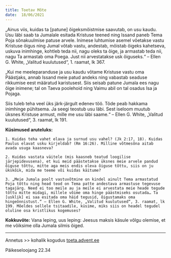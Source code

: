 ```yaml
---
title: Toetav Mõte  
date:  18/06/2021  
---
```


„Ainus viis, kuidas ta [patune] õigeksmõistmise saavutab, on usu kaudu. Usu läbi saab ta Jumalale esitada Kristuse teened ning Issand paneb Tema Poja sõnakuulmise patuse arvele. Inimese luhtumise asemel võetakse vastu Kristuse õigus ning Jumal võtab vastu, andestab, mõistab õigeks kahetseva, uskuva inimhinge, kohtleb teda nii, nagu oleks ta õige, ja armastab teda nii, nagu Ta armastab oma Poega. Just nii arvestatakse usk õiguseks.“ – Ellen G. White, „Valitud kuulutused“, 1. raamat, lk 367.

„Kui me meeleparanduse ja usu kaudu võtame Kristuse vastu oma Päästjaks, annab Issand meie patud andeks ning vabastab seaduse rikkumise eest määratud karistusest. Siis seisab patune Jumala ees nagu õige inimene; tal on Taeva poolehoid ning Vaimu abil on tal osadus Isa ja Pojaga.

Siis tuleb teha veel üks järk-järgult edenev töö. Tõde peab hakkama inimhinge pühitsema. Ja seegi teostub usu läbi. Sest iseloom muutub üksnes Kristuse armust, mille me usu läbi saame.“ – Ellen G. White, „Valitud kuulutused“, 3. raamat, lk 191.

**Küsimused aruteluks:**

`1. Kuidas teha vahet elava ja surnud usu vahel? (Jk 2:17, 18). Kuidas Paulus elavat usku kirjeldab? (Rm 16:26). Milline võtmesõna aitab avada usuga kaasneva?`

`2. Kuidas vastata väitele (mis kaasneb teatud loogilise järjepidevusena), et kui meid päästetakse üksnes meie arvele pandud õiguse tõttu, mitte aga meis endis oleva õiguse tõttu, siis on ju ükskõik, mida me teeme või kuidas käitume?`

`3. „Meie Jumala poolt vastuvõtmine on kindel ainult Tema armastatud Poja tõttu ning head teod on Tema patte andestava armastuse tegevuse tagajärg. Need ei too meile au ja meile ei arvestata meie heade tegude tõttu mitte midagi, millele võime oma hinge päästmiseks osutada… Ta [usklik] ei saa esitada oma häid tegusid, õigustamaks oma hingeõnnistust.“ – Ellen G. White, „Valitud kuulutused“, 3. raamat, lk 199. Mõeldes sellele tsitaadile, küsime, miks siis on headel tegudel oluline osa kristlikus kogemuses?`

**Kokkuvõte:** Vana leping, uus leping: Jeesus maksis käsule võlgu olemise, et me võiksime olla Jumala silmis õiged.

---

Annetus >> kohalik kogudus [toeta.advent.ee](https://toeta.advent.ee/)  

Päikeseloojang 22.34
